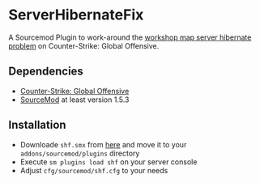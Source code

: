 ServerHibernateFix
==================

A Sourcemod Plugin to work-around the [workshop map server hibernate problem](https://forums.alliedmods.net/showthread.php?t=196133) on Counter-Strike: Global Offensive.

Dependencies
------------
* [Counter-Strike: Global Offensive](http://store.steampowered.com/app/730/)
* [SourceMod](http://www.sourcemod.net/) at least version 1.5.3

Installation
------------
* Downloade `shf.smx` from [here](releases) and move it to your `addons/sourcemod/plugins` directory
* Execute `sm plugins load shf` on your server console
* Adjust `cfg/sourcemod/shf.cfg` to your needs
